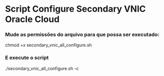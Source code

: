 # Script Configure Secondary VNIC Oracle Cloud

### Mude as permissões do arquivo para que possa ser executado:
chmod +x secondary_vnic_all_configure.sh

### E execute o script
./secondary_vnic_all_configure.sh -c


